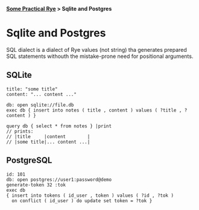 <b><a href="./TOUR_0.html">Some Practical Rye</a> > Sqlite and Postgres</b>

# Sqlite and Postgres

SQL dialect is a dialect of Rye values (not string) tha generates prepared SQL
statements withouth the mistake-prone need for positional arguments.

## SQLite

```rye
title: "some title"
content: "... content ..."

db: open sqlite://file.db
exec db { insert into notes ( title , content ) values ( ?title , ?content ) }

query db { select * from notes } |print
// prints:
// |title     |content        |
// |some title|... content ...|
```

## PostgreSQL

```rye
id: 101
db: open postgres://user1:password@demo
generate-token 32 :tok
exec db
{ insert into tokens ( id_user , token ) values ( ?id , ?tok )
  on conflict ( id_user ) do update set token = ?tok }
```
